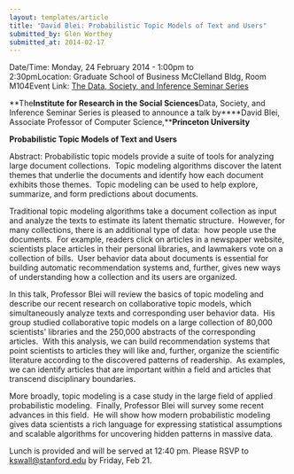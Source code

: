 ```yaml
---
layout: templates/article
title: "David Blei: Probabilistic Topic Models of Text and Users"
submitted_by: Glen Worthey
submitted_at: 2014-02-17
---
```



Date/Time: Monday, 24 February 2014 - 1:00pm to 2:30pmLocation: Graduate School of Business McClelland Bldg, Room M104Event Link: [The Data, Society, and Inference Seminar Series](https://iriss.stanford.edu/css/dsi-seminar)

**The****Institute for Research in the Social Sciences****Data, Society, and Inference Seminar Series is pleased to announce a talk by****David Blei, Associate Professor of Computer Science,****Princeton University**


**Probabilistic Topic Models of Text and Users**


Abstract: Probabilistic topic models provide a suite of tools for analyzing large document collections.  Topic modeling algorithms discover the latent themes that underlie the documents and identify how each document exhibits those themes.  Topic modeling can be used to help explore, summarize, and form predictions about documents.


Traditional topic modeling algorithms take a document collection as input and analyze the texts to estimate its latent thematic structure.  However, for many collections, there is an additional type of data:  how people use the documents.  For example, readers click on articles in a newspaper website, scientists place articles in their personal libraries, and lawmakers vote on a collection of bills.  User behavior data about documents is essential for building automatic recommendation systems and, further, gives new ways of understanding how a collection and its users are organized.


In this talk, Professor Blei will review the basics of topic modeling and describe our recent research on collaborative topic models, which simultaneously analyze texts and corresponding user behavior data.  His group studied collaborative topic models on a large collection of 80,000 scientists' libraries and the 250,000 abstracts of the corresponding articles.  With this analysis, we can build recommendation systems that point scientists to articles they will like and, further, organize the scientific literature according to the discovered patterns of readership.  As examples, we can identify articles that are important within a field and articles that transcend disciplinary boundaries.


More broadly, topic modeling is a case study in the large field of applied probabilistic modeling.  Finally, Professor Blei will survey some recent advances in this field.  He will show how modern probabilistic modeling gives data scientists a rich language for expressing statistical assumptions and scalable algorithms for uncovering hidden patterns in massive data.


Lunch is provided and will be served at 12:40 pm. Please RSVP to [kswall@stanford.edu](mailto:kswall@stanford.edu) by Friday, Feb 21.











